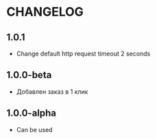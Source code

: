 CHANGELOG
==============

1.0.1
-----------------
  * Change default http request timeout 2 seconds

1.0.0-beta
-----------------
  * Добавлен заказ в 1 клик

1.0.0-alpha
-----------------
  * Can be used
